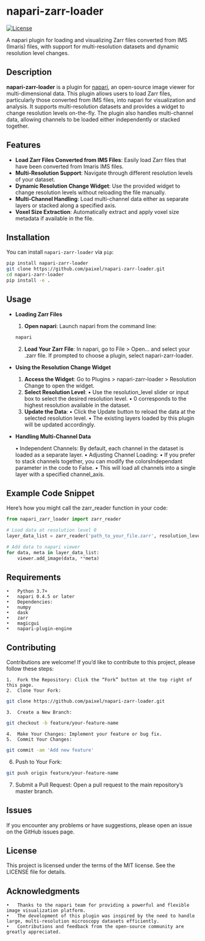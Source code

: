 # napari-zarr-loader

[![License](https://img.shields.io/badge/License-MIT-green.svg)](LICENSE)

A napari plugin for loading and visualizing Zarr files converted from IMS (Imaris) files, with support for multi-resolution datasets and dynamic resolution level changes.

## Description

**napari-zarr-loader** is a plugin for [napari](https://napari.org/), an open-source image viewer for multi-dimensional data. This plugin allows users to load Zarr files, particularly those converted from IMS files, into napari for visualization and analysis. It supports multi-resolution datasets and provides a widget to change resolution levels on-the-fly. The plugin also handles multi-channel data, allowing channels to be loaded either independently or stacked together.

## Features

- **Load Zarr Files Converted from IMS Files**: Easily load Zarr files that have been converted from Imaris IMS files.
- **Multi-Resolution Support**: Navigate through different resolution levels of your dataset.
- **Dynamic Resolution Change Widget**: Use the provided widget to change resolution levels without reloading the file manually.
- **Multi-Channel Handling**: Load multi-channel data either as separate layers or stacked along a specified axis.
- **Voxel Size Extraction**: Automatically extract and apply voxel size metadata if available in the file.

## Installation

You can install `napari-zarr-loader` via `pip`:

```bash
pip install napari-zarr-loader
git clone https://github.com/paixel/napari-zarr-loader.git
cd napari-zarr-loader
pip install -e .
```
## Usage
- **Loading Zarr Files**
	1.	**Open napari**: Launch napari from the command line:
  ```bash
  napari
  ```
  2.	**Load Your Zarr File**: In napari, go to File > Open... and select your .zarr file. If prompted to choose a plugin, select napari-zarr-loader.

- **Using the Resolution Change Widget**

	1.	**Access the Widget**: Go to Plugins > napari-zarr-loader > Resolution Change to open the widget.
	2.	**Select Resolution Level**:
	•	Use the resolution_level slider or input box to select the desired resolution level.
	•	0 corresponds to the highest resolution available in the dataset.
	3.	**Update the Data**:
	•	Click the Update button to reload the data at the selected resolution level.
	•	The existing layers loaded by this plugin will be updated accordingly.

- **Handling Multi-Channel Data**

	•	Independent Channels: By default, each channel in the dataset is loaded as a separate layer.
	•	Adjusting Channel Loading:
	•	If you prefer to stack channels together, you can modify the colorsIndependant parameter in the code to False.
	•	This will load all channels into a single layer with a specified channel_axis.

## Example Code Snippet
Here’s how you might call the zarr_reader function in your code:
```python
from napari_zarr_loader import zarr_reader

# Load data at resolution level 0
layer_data_list = zarr_reader('path_to_your_file.zarr', resolution_level=0)

# Add data to napari viewer
for data, meta in layer_data_list:
    viewer.add_image(data, **meta)
```
## Requirements

	•	Python 3.7+
	•	napari 0.4.5 or later
	•	Dependencies:
	•	numpy
	•	dask
	•	zarr
	•	magicgui
	•	napari-plugin-engine

## Contributing

Contributions are welcome! If you’d like to contribute to this project, please follow these steps:

	1.	Fork the Repository: Click the “Fork” button at the top right of this page.
	2.	Clone Your Fork:
```bash
git clone https://github.com/paixel/napari-zarr-loader.git
```
	3.	Create a New Branch:
```bash
git checkout -b feature/your-feature-name
```
	4.	Make Your Changes: Implement your feature or bug fix.
	5.	Commit Your Changes:
```bash
git commit -am 'Add new feature'
```
  6.	Push to Your Fork:
```bash
git push origin feature/your-feature-name
```
  7.	Submit a Pull Request: Open a pull request to the main repository’s master branch.
## Issues

If you encounter any problems or have suggestions, please open an issue on the GitHub issues page.

## License

This project is licensed under the terms of the MIT license. See the LICENSE file for details.

## Acknowledgments

	•	Thanks to the napari team for providing a powerful and flexible image visualization platform.
	•	The development of this plugin was inspired by the need to handle large, multi-resolution microscopy datasets efficiently.
	•	Contributions and feedback from the open-source community are greatly appreciated.